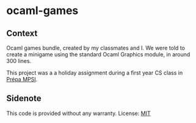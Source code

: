 # ocaml-games

## Context
Ocaml games bundle, created by my classmates and I.
We were told to create a minigame using the standard Ocaml Graphics module, in around 300 lines.

This project was a a holiday assignment during a first year CS class in [Prépa MPSI](https://en.wikipedia.org/wiki/Classe_pr%C3%A9paratoire_aux_grandes_%C3%A9coles).

## Sidenote
This code is provided without any warranty. License: [MIT](https://choosealicense.com/licenses/mit/)
